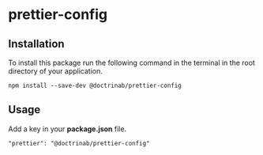 # prettier-config

## Installation

To install this package run the following command in the terminal in the root directory of your application.

```
npm install --save-dev @doctrinab/prettier-config
```

## Usage

Add a key in your **package.json** file.

```
"prettier": "@doctrinab/prettier-config"
```
